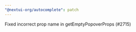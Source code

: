 ```yaml
---
"@nextui-org/autocomplete": patch
---
```


Fixed incorrect prop name in getEmptyPopoverProps (#2715)
